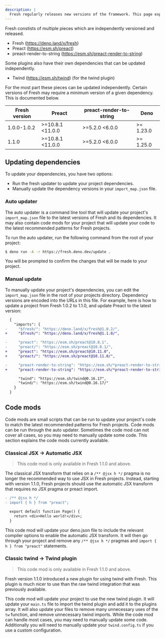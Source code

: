 ```yaml
---
description: |
  Fresh regularly releases new versions of the framework. This page explains how to update your project.
---
```


Fresh constists of multiple pieces which are independently versioned and
released.

- Fresh (https://deno.land/x/fresh)
- Preact (https://esm.sh/preact)
- preact-render-to-string (https://esm.sh/preact-render-to-string)

Some plugins also have their own dependencies that can be updated independently.

- Twind (https://esm.sh/twind) (for the twind plugin)

For the most part these pieces can be updated independently. Certain versions of
Fresh may require a minimum version of a given dependency. This is documented
below.

| Fresh version | Preact           | preact-render-to-string | Deno      |
| ------------- | ---------------- | ----------------------- | --------- |
| 1.0.0-1.0.2   | >=10.8.1 <11.0.0 | >=5.2.0 <6.0.0          | >= 1.23.0 |
| 1.1.0         | >=10.8.1 <11.0.0 | >=5.2.0 <6.0.0          | >= 1.25.0 |

## Updating dependencies

To update your dependencies, you have two options:

- Run the fresh updater to update your project dependencies.
- Manually update the dependency versions in your `import_map.json` file.

### Auto updater

The auto updater is a command line tool that will update your project's
`import_map.json` file to the latest versions of Fresh and its dependencies. It
may also contain code mods for your project that will update your code to the
latest recommended patterns for Fresh projects.

To run the auto updater, run the following command from the root of your
project:

```bash
$ deno run -A -r https://fresh.deno.dev/update .
```

You will be prompted to confirm the changes that will be made to your project.

### Manual update

To manually update your project's dependencies, you can edit the
`import_map.json` file in the root of your projects directory. Dependency
versions are encoded into the URLs in this file. For example, here is how to
update a project from Fresh 1.0.2 to 1.1.0, and update Preact to the latest
version:

```diff
  {
    "imports": {
-     "$fresh/": "https://deno.land/x/fresh@1.0.2/",
+     "$fresh/": "https://deno.land/x/fresh@1.1.0/",

-     "preact": "https://esm.sh/preact@10.8.1",
-     "preact/": "https://esm.sh/preact@10.8.1/",
+     "preact": "https://esm.sh/preact@10.11.0",
+     "preact/": "https://esm.sh/preact@10.11.0/",

-     "preact-render-to-string": "https://esm.sh/*preact-render-to-string@5.2.0",
+     "preact-render-to-string": "https://esm.sh/*preact-render-to-string@5.2.2",

      "twind": "https://esm.sh/twind@0.16.17",
      "twind/": "https://esm.sh/twind@0.16.17/"
    }
  }
```

## Code mods

Code mods are small scripts that can be run to update your project's code to
match the latest recommended patterns for Fresh projects. Code mods can be run
through the auto updater. Sometimes the code mod can not cover all cases, so you
may need to manually update some code. This section explains the code mods
currently available.

### Classical JSX -> Automatic JSX

> This code mod is only available in Fresh 1.1.0 and above.

The classical JSX transform that relies on a `/** @jsx h */` pragma is no longer
the recommended way to use JSX in Fresh projects. Instead, starting with version
1.1.0, Fresh projects should use the automatic JSX transform that requires no
JSX pragma or preact import.

```diff
- /** @jsx h */
- import { h } from "preact";

  export default function Page() {
    return <div>Hello world!</div>;
  }
```

This code mod will update your deno.json file to include the relevant compiler
options to enable the automatic JSX transform. It will then go through your
project and remove any `/** @jsx h */` pragmas and `import { h } from "preact"`
statements.

### Classic twind -> Twind plugin

> This code mod is only available in Fresh 1.1.0 and above.

Fresh version 1.1.0 introduced a new plugin for using twind with Fresh. This
plugin is much nicer to use than the raw twind integration that was previously
available.

This code mod will update your project to use the new twind plugin. It will
update your `main.ts` file to import the twind plugin and add it to the plugins
array. It will also update your files to remove many unnecessary uses of the
`tw` function, and remove unnecessary twind imports. While the code mod can
handle most cases, you may need to manually update some code. Additionally you
will need to manually update your `twind.config.ts` if you use a custom
configuration.
